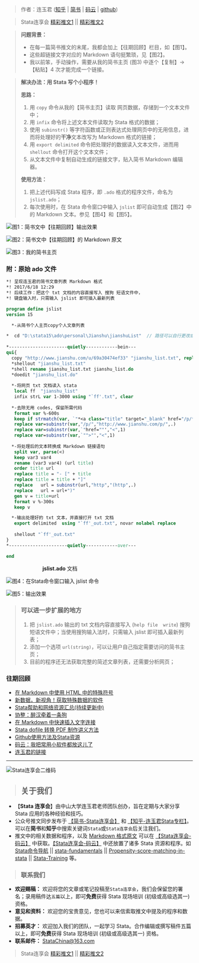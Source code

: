 > 作者：连玉君 ([知乎](https://zhuanlan.zhihu.com/arlion) | [简书](http://www.jianshu.com/u/69a30474ef33) | [码云](https://gitee.com/arlionn) | [github](http://github.com/StataChina))

> Stata连享会 [精彩推文1](https://gitee.com/arlionn/stata_training/blob/master/README.md)  || [精彩推文2](https://github.com/arlionn/stata/blob/master/README.md)


> **问题背景：**
> - 在每一篇简书推文的末尾，我都会加上【往期回顾】栏目，如【图1】。   
> - 这些超链接文字对应的 Markdown 语句挺繁琐，见【图2】。   
> - 我以前笨，手动操作，需要从我的简书主页 (图3) 中逐个【复制】→ 【粘贴】4 次才能完成一个链接。

> **解决办法：用 Stata 写个小程序！**
>
> **思路：**
> 1. 用 `copy` 命令从我的【简书主页】读取 网页数据，存储到一个文本文件中；
> 1. 用 `infix` 命令将上述文本文件读取为 Stata 格式的数据；
> 1. 使用 `subinstr()` 等字符函数或正则表达式处理网页中的无用信息，进而将处理好的**干净**文本改写为 Markdown 格式的链接；
> 1. 用 `export delimited` 命令把处理好的数据读入文本文件，进而用 `shellout` 命令打开这个文本文件；
> 1. 从文本文件中复制自动生成的链接文字，贴入简书 Markdown  编辑器。
>
> **使用方法：**
> 1. 把上述代码写成 Stata 程序，即 `.ado` 格式的程序文件，命名为 `jslist.ado`；
> 1. 每次使用时，在 Stata 命令窗口中输入 `jslist` 即可自动生成【图2】中的 Markdown 文本。参见【图4】和【图5】。




![图1：简书文中【往期回顾】输出效果](http://upload-images.jianshu.io/upload_images/7692714-1698be648ceb4390.png?imageMogr2/auto-orient/strip%7CimageView2/2/w/1240)


![图2：简书文中【往期回顾】的 Markdown 原文](http://upload-images.jianshu.io/upload_images/7692714-8bc7a765fd45a516.png?imageMogr2/auto-orient/strip%7CimageView2/2/w/1240)


![图3：我的简书主页](http://upload-images.jianshu.io/upload_images/7692714-665a4c50bca6e1c9.png?imageMogr2/auto-orient/strip%7CimageView2/2/w/1240)


### 附：原始 ado 文件

```stata
*! 呈现连玉君的简书文章列表 Markdown 格式
*! 2017/6/18 12:29
*! 后续工作：把这个 txt 文档的内容直接写入 搜狗 短语文件中，
*! 键盘输入时，只需输入 jslist 即可插入最新列表

program define jslist
version 15

  *-从简书个人主页copy个人文章列表

*  cd "D:\stata15\ado\personal\Jianshu\jianshuList"  // 路径可以自行更改或忽略，默认保存在当前工作路径下
 
*----------------------quietly------------bein---  
qui{                          
  copy "http://www.jianshu.com/u/69a30474ef33" "jianshu_list.txt", replace  
  *shellout "jianshu_list.txt"
  *shell rename jianshu_list.txt jianshu_list.do
  *doedit "jianshu_list.do"  
 
  *-将网页 txt 文档读入 stata 
   local ff  "jianshu_list"
   infix strL var 1-3000 using "`ff'.txt", clear
   
  *-去除无用 codes, 保留所需代码  
   format var %-600s   
   keep if strmatch(var, `"*<a class="title" target="_blank" href="/p/*"')
   replace var=subinstr(var,"/p/","http://www.jianshu.com/p/",.)
   replace var=subinstr(var,`"href=""',"<",1)
   replace var=subinstr(var,`"">"',"<",1)
   
  *-将处理后的文本转换成 Markdown 链接语句 
   split var, parse(<)
   keep var3 var4
   rename (var3 var4) (url title)
   order title url
   replace title = "- [" + title
   replace title = title + "]"
   replace   url = subinstr(url,"http","(http",.)
   replace   url = url+")"
   gen v = title+url
   format v %-300s 
   keep v

  *-输出处理好的 txt 文本，并直接打开 txt 文档
   export delimited  using "`ff'_out.txt", novar nolabel replace
   
   shellout "`ff'_out.txt"
}                            
*----------------------quietly------------over---  

end   
```
       **jslist.ado** 文档


![图4：在Stata命令窗口输入 jslist 命令](http://upload-images.jianshu.io/upload_images/7692714-5a124d156512acb0.png?imageMogr2/auto-orient/strip%7CimageView2/2/w/1240)


![图5：输出效果](http://upload-images.jianshu.io/upload_images/7692714-9ab821716587e162.png?imageMogr2/auto-orient/strip%7CimageView2/2/w/1240)

> ### 可以进一步扩展的地方
> 1. 把 `jslist.ado` 输出的 txt 文档内容直接写入 (`help file  write`) 搜狗 短语文件中；当使用搜狗输入法时，只需输入 jslist 即可插入最新列表；
> 1. 添加一个选项 `url(string)`，可以让用户自己指定需要访问的简书主页；
> 1. 目前的程序还无法获取完整的简述文章列表，还需要分析网页；



### 往期回顾

- [在 Markdown 中使用 HTML 中的特殊符号](http://www.jianshu.com/p/e65e1e36056b)
- [新数据，新视角！获取特殊数据的软件](http://www.jianshu.com/p/7382f9f57605)
- [Stata帮助和网络资源汇总(持续更新中)](http://www.jianshu.com/p/c723bb0dbf98)
- [协整：醉汉牵着一条狗](http://www.jianshu.com/p/08e194e14b7a)
- [在 Markdown 中快速插入文字连接](http://www.jianshu.com/p/ff3b1fa07a97)
- [Stata dofile 转换 PDF 制作讲义方法](http://www.jianshu.com/p/b119033d8b93)
- [Github使用方法及Stata资源](http://www.jianshu.com/p/d2ee76b0f74c)
- [码云：我把常用小软件都放这儿了](http://www.jianshu.com/p/fbb6bdeb9df5)
- [连玉君的链接](http://www.jianshu.com/p/494e6feab565)


---
![Stata连享会二维码](http://upload-images.jianshu.io/upload_images/7692714-bf9d6afa87357522.jpg?imageMogr2/auto-orient/strip%7CimageView2/2/w/1240 "扫码关注 Stata 连享会")


>## 关于我们
- 【**Stata 连享会**】由中山大学连玉君老师团队创办，旨在定期与大家分享 Stata 应用的各种经验和技巧。
- 公众号推文同步发布于 [【简书-Stata连享会】](http://www.jianshu.com/u/69a30474ef33) 和 [【知乎-连玉君Stata专栏】](https://www.zhihu.com/people/arlionn)。可以在**简书**和**知乎**中搜索关键词`Stata`或`Stata连享会`后关注我们。
- 推文中的相关数据和程序，以及 [Markdown 格式原文](https://gitee.com/arlionn/jianshu) 可以在 [【Stata连享会-码云】](https://gitee.com/arlionn) 中获取。[【Stata连享会-码云】](https://gitee.com/arlionn) 中还放置了诸多 Stata 资源和程序。如 [Stata命令导航](https://gitee.com/arlionn/stata/wikis/Home) ||  [stata-fundamentals](https://gitee.com/arlionn/stata-fundamentals) ||  [Propensity-score-matching-in-stata](https://gitee.com/arlionn/propensity-score-matching-in-stata) || [Stata-Training](https://gitee.com/arlionn/StataTraining) 等。


>### 联系我们
- **欢迎赐稿：** 欢迎将您的文章或笔记投稿至`Stata连享会`，我们会保留您的署名；录用稿件达`五篇`以上，即可**免费**获得 Stata 现场培训 (初级或高级选其一) 资格。
- **意见和资料：** 欢迎您的宝贵意见，您也可以来信索取推文中提及的程序和数据。
- **招募英才：** 欢迎加入我们的团队，一起学习 Stata。合作编辑或撰写稿件五篇以上，即可**免费**获得 Stata 现场培训 (初级或高级选其一) 资格。
- **联系邮件：** StataChina@163.com

> Stata连享会 [精彩推文1](https://gitee.com/arlionn/stata_training/blob/master/README.md)  || [精彩推文2](https://github.com/arlionn/stata/blob/master/README.md)
